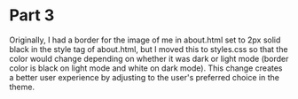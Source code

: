 # Part 3
Originally, I had a border for the image of me in about.html set to 2px solid black in the style tag of about.html, but I moved this to styles.css so that the color would change depending on whether it was dark or light mode (border color is black on light mode and white on dark mode). This change creates a better user experience by adjusting to the user's preferred choice in the theme.

